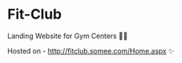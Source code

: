 # Fit-Club

Landing Website for Gym Centers 🏋️‍♀️

Hosted on - http://fitclub.somee.com/Home.aspx ✨
